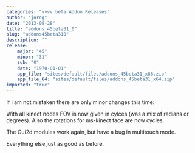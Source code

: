 ```yaml
---
categories: "vvvv beta Addon Releases"
author: "joreg"
date: "2013-08-28"
title: "addons_45beta31_0"
slug: "addons45beta310"
description: ""
release: 
    major: "45"
    minor: "31"
    sub: "0"
    date: "1970-01-01"
    app_file: "sites/default/files/addons_45beta31_x86.zip"
    app_file_64: "sites/default/files/addons_45beta31_x64.zip"
imported: "true"
---
```



If i am not mistaken there are only minor changes this time:

With all kinect nodes FOV is now given in cylces (was a mix of radians or degrees). Also the rotations for ms-kinect face are now cycles.

The Gui2d modules work again, but have a bug in multitouch mode.

Everything else just as good as before. 